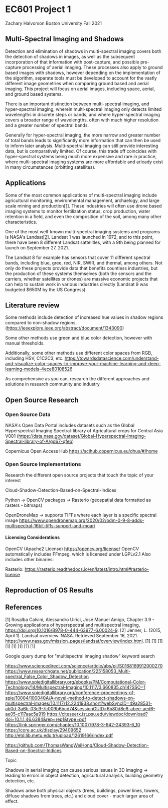 # EC601 Project 1
Zachary Halvorson
Boston University Fall 2021


## Multi-Spectral Imaging and Shadows

Detection and elimination of shadows in multi-spectral imaging covers both the detection of shadows in images, as well as the subsequent incorporation of that information with post-capture, and possible pre-capture processing of aerial imaging. These processes also apply to ground based images with shadows, however depending on the implementation of the algorithm, separate tools must be developed to account for the vastly different image geometries when comparing ground based and aerial imaging. This project will focus on aerial images, including space, aerial, and ground based systems.

There is an important distinction between multi-spectral imaging, and hyper-spectral imaging, wherein multi-spectral imaging only detects limited wavelengths in discrete steps or bands, and where hyper-spectral imaging covers a broader range of wavelengths, often with much higher resolution and a greater number of spectral bands. 

Generally for hyper-spectral imaging, the more narrow and greater number of total bands leads to significantly more information that can then be used to inform later analysis. Multi-spectral imaging can still provide interesting data, but is comparatively limited. Of course, this trade off coincides with hyper-spectral systems being much more expensive and rare in practice, where multi-spectral imaging systems are more affordable and arleady exist in many circumstances (orbitting satellites).


## Applications

Some of the most common applications of multi-spectral imaging include agricultural monitoring, environmental management, archaelogy, and large scale mining and production[[1]](#1). These industries will often use drone based imaging systems to monitor fertilization status, crop production, water retention in a field, and even the composition of the soil, among many other characteristics.

One of the most well-known multi-spectral imaging systems and programs is NASA's Landsat[[2]](#2). Landsat 1 was launched in 1972, and to this point, there have been 8 different Landsat sattelitles, with a 9th being planned for launch on September 27, 2021. 

The Landsat 8 for example has sensors that cover 11 different spectral bands, including blue, gree, red, NIR, SWIR, and thermal, among others. Not only do these projects provide data that benefits countless industries, but the production of these systems themselves (both the sensors and the carriers, whether satellites or drones) are massive economic projects that can help to sustain work in various industries directly (Landsat 9 was budgeted $650M by the US Congress).


## Literature review

Some methods include detection of increased hue values in shadow regions compared to non-shadow regions. (https://ieeexplore.ieee.org/abstract/document/1343090)

Some other methods use green and blue color detection, however with manual thresholds.

Additionally, some other methods use different color spaces from RGB, including HSV, C1C2C3, etc. https://towardsdatascience.com/understand-and-visualize-color-spaces-to-improve-your-machine-learning-and-deep-learning-models-4ece80108526

As comprehensive as you can, research the different approaches and solutions in research community and industry
## Open Source Research

### Open Source Data

NASA's Open Data Portal includes datasets such as the Global Hyperspectral Imaging Spectral-library of Agricultural crops for Central Asia V001 (https://data.nasa.gov/dataset/Global-Hyperspectral-Imaging-Spectral-library-of-A/gd67-qfeb)

Copernicus Open Access Hub https://scihub.copernicus.eu/dhus/#/home




### Open Source Implementations

Research the different open source projects that touch the topic of your interest


Cloud-Shadow-Detection-Based-on-Spectral-Indices

Python -> OpenCV packages -> Rasterio (geospatial data formatted as rasters - bitmaps)

OpenDroneMap -> supports TIFFs where each layer is a specific spectral image
https://www.opendronemap.org/2020/02/odm-0-9-8-adds-multispectral-16bit-tiffs-support-and-moar/

#### Licensing Considerations
OpenCV (Apache2 License)
https://opencv.org/license/
OpenCV automatically includes FFmpeg, which is licensed under LGPLv2.1
Also includes other binaries:

Rasterio:
https://rasterio.readthedocs.io/en/latest/intro.html#rasterio-license


## Reproduction of OS Results





## References
<a id="1">[1]</a> 
Rosalba Calvini, Alessandro Ulrici, José Manuel Amigo,
Chapter 3.9 - Growing applications of hyperspectral and multispectral imaging,
https://doi.org/10.1016/B978-0-444-63977-6.00024-9.
<a id="1">[2]</a>
Jenner, L. (2015, April 1). Landsat overview. NASA. 
Retrieved September 16, 2021.
https://www.nasa.gov/mission_pages/landsat/overview/index.html. 
<a id="1">[1]</a> 
<a id="1">[1]</a> 
<a id="1">[1]</a> 
<a id="1">[1]</a> 
<a id="1">[1]</a> 
<a id="1">[1]</a> 
<a id="1">[1]</a> 
<a id="1">[1]</a> 


Google query dump for "multispectral imaging shadow" keyword search

https://www.sciencedirect.com/science/article/abs/pii/S0168169912000270
https://www.researchgate.net/publication/225158053_Multi-spectral_False_Color_Shadow_Detection
https://www.spiedigitallibrary.org/ebooks/PM/Computational-Color-Technology/14/Multispectral-Imaging/10.1117/3.660835.ch14?SSO=1
https://www.spiedigitallibrary.org/conference-proceedings-of-spie/10004/100040A/A-novel-method-to-detect-shadows-on-multispectral-images/10.1117/12.2241938.short?webSyncID=49a28531-ab0d-3a6b-03c9-7c009b6bcd74&sessionGUID=6b80d8e8-abee-aed6-ae05-c117aac5a919
https://citeseerx.ist.psu.edu/viewdoc/download?doi=10.1.1.46.6384&rep=rep1&type=pdf
https://link.springer.com/chapter/10.1007/978-3-642-24393-6_10
https://core.ac.uk/display/29409652
http://etd.lib.metu.edu.tr/upload/12619166/index.pdf

https://github.com/ThomasWangWeiHong/Cloud-Shadow-Detection-Based-on-Spectral-Indices

Topic

Shadows in aerial imaging can cause serious issues in 3D imaging -> leading to errors in object detection, agricultural analysis, building geometry detection, etc.

Shadows arise both physical objects (trees, buildings, power lines, towers, diffuse shadows from trees, etc.) and cloud cover - much larger area of effect.

